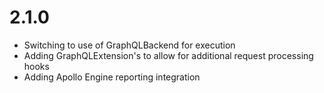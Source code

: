 # 2.1.0

- Switching to use of GraphQLBackend for execution
- Adding GraphQLExtension's to allow for additional request processing hooks
- Adding Apollo Engine reporting integration
